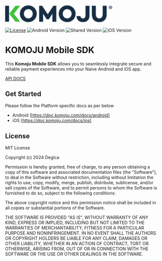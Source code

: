 <p> <img src=".github/assets/komoju_logo.svg" width="350" title="hover text" alt="Komoju Logo"></p>

[![License](https://img.shields.io/github/license/stripe/stripe-android)](https://github.com/stripe/stripe-android/blob/master/LICENSE)
![Android Version](https://img.shields.io/maven-central/v/com.komoju.mobile.sdk/android?style=flat&logo=android&label=Android&color=3CC239)
![Shared Version](https://img.shields.io/maven-central/v/com.komoju.mobile.sdk/shared?style=flat&logo=kotlin&label=Shared&color=3CC239)
![iOS Version](https://img.shields.io/maven-central/v/com.komoju.mobile.sdk/shared?style=flat&logo=apple&label=iOS&color=3CC239)

# KOMOJU Mobile SDK

This **Komoju Mobile SDK** allows you to seamlessly integrate secure and reliable payment experiences into your Naive Android and iOS app.

[API DOCS](https://tech.degica.com/komoju-mobile-sdk//)

## Get Started
Please follow the Platform specific docs as per below
* Android [https://doc.komoju.com/docs/android]
* iOS [https://doc.komoju.com/docs/ios]
## License

MIT License

Copyright (c) 2024 Degica

Permission is hereby granted, free of charge, to any person obtaining a copy
of this software and associated documentation files (the "Software"), to deal
in the Software without restriction, including without limitation the rights
to use, copy, modify, merge, publish, distribute, sublicense, and/or sell
copies of the Software, and to permit persons to whom the Software is
furnished to do so, subject to the following conditions:

The above copyright notice and this permission notice shall be included in all
copies or substantial portions of the Software.

THE SOFTWARE IS PROVIDED "AS IS", WITHOUT WARRANTY OF ANY KIND, EXPRESS OR
IMPLIED, INCLUDING BUT NOT LIMITED TO THE WARRANTIES OF MERCHANTABILITY,
FITNESS FOR A PARTICULAR PURPOSE AND NONINFRINGEMENT. IN NO EVENT SHALL THE
AUTHORS OR COPYRIGHT HOLDERS BE LIABLE FOR ANY CLAIM, DAMAGES OR OTHER
LIABILITY, WHETHER IN AN ACTION OF CONTRACT, TORT OR OTHERWISE, ARISING FROM,
OUT OF OR IN CONNECTION WITH THE SOFTWARE OR THE USE OR OTHER DEALINGS IN THE
SOFTWARE.
